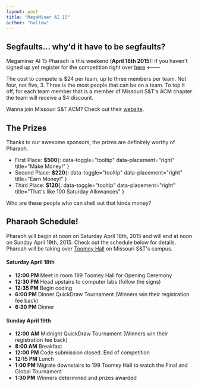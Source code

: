 ```yaml
---
layout: post
title: "MegaMiner AI 15"
author: "Gallow"
---
```


Segfaults... why'd it have to be segfaults?
-------------------------------------------

Megaminer AI 15 Pharaoh is this weekend (**April 18th 2015**)! If you haven't
signed up yet register for the competition right over [here](https://megaminerai.com/competition/megaminerai-15-pharaoh/) <---

The cost to compete is $24 per team, up to three members per team. Not four,
not five, 3. Three is the most people that can be on a team.  To top it off, for
each team member that is a member of Missouri S&T's ACM chapter the team will receive a $4 discount.

Wanna join Missouri S&T ACM? Check out their [website](http://acm.mst.edu/).

The Prizes
-----------

Thanks to our awesome sponsors, the prizes are definitely worthy of Pharaoh.

* First Place: **$500**{: data-toggle="tooltip" data-placement="right" title="Make Money!" }
* Second Place: **$220**{: data-toggle="tooltip" data-placement="right" title="Earn Money!" }
* Third Place: **$120**{: data-toggle="tooltip" data-placement="right" title="That's like 100 Saturday Allowances" }

Who are these people who can shell out that kinda money?

Pharaoh Schedule!
------------------
Pharaoh will begin at noon on Saturday April 18th, 2015 and will end at
noon on Sunday April 19th, 2015. Check out the schedule below for
details. Pharoah will be taking over
[Toomey Hall](https://goo.gl/maps/HJA95) on Missouri S&T's campus.


#### Saturday April 18th

* **12:00 PM** Meet in room 199 Toomey Hall for Opening Ceremony
* **12:30 PM** Head upstairs to computer labs (follow the signs)
* **12:35 PM** Begin coding
* **6:00 PM** Dinner QuickDraw Tournament (Winners win their registration fee back)
* **6:30 PM** Dinner


#### Sunday April 19th

* **12:00 AM** Midnight QuickDraw Tournament (Winners win their registration fee back)
* **8:00 AM** Breakfast
* **12:00 PM** Code submission closed. End of competition
* **12:15 PM** Lunch
* **1:00 PM** Migrate downstairs to 199 Toomey Hall to watch the Final and Global Tournament
* **1:30 PM** Winners determined and prizes awarded
